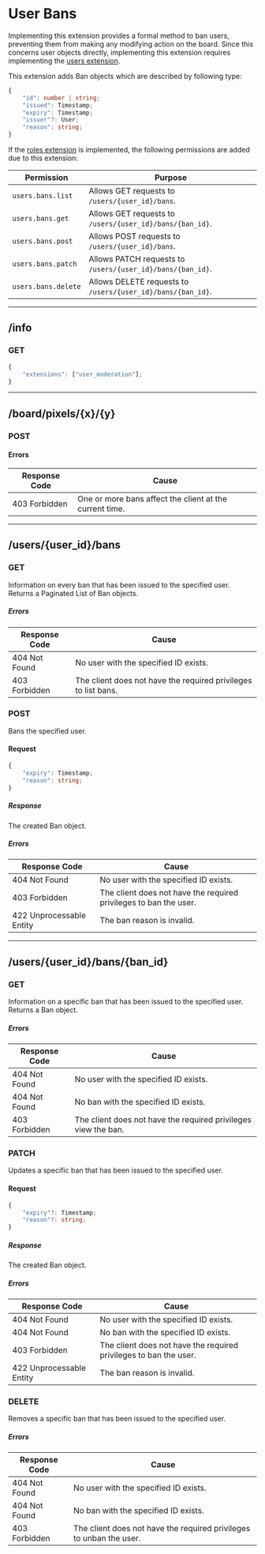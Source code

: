 User Bans
=========
Implementing this extension provides a formal method to ban users, preventing them from making any modifying action on the board.
Since this concerns user objects directly, implementing this extension requires implementing the [users extension](./users.md).

This extension adds Ban objects which are described by following type:
```typescript
{
	"id": number | string;
	"issued": Timestamp;
	"expiry": Timestamp;
	"issuer"?: User;
	"reason": string;
}
```

If the [roles extension](./roles.md) is implemented, the following permissions are added due to this extension:

| Permission          | Purpose                                                     |
|---------------------|-------------------------------------------------------------|
| `users.bans.list`   | Allows GET requests to `/users/{user_id}/bans`.             |
| `users.bans.get`    | Allows GET requests to `/users/{user_id}/bans/{ban_id}`.    |
| `users.bans.post`   | Allows POST requests to `/users/{user_id}/bans`.            |
| `users.bans.patch`  | Allows PATCH requests to `/users/{user_id}/bans/{ban_id}`.  |
| `users.bans.delete` | Allows DELETE requests to `/users/{user_id}/bans/{ban_id}`. |


--------------------------------------------------------------------------------

## /info
### GET
```typescript
{
	"extensions": ["user_moderation"];
}
```

--------------------------------------------------------------------------------

## /board/pixels/{x}/{y}
### POST
#### Errors
| Response Code | Cause                                                   |
|---------------|---------------------------------------------------------|
| 403 Forbidden | One or more bans affect the client at the current time. |

--------------------------------------------------------------------------------

## /users/{user_id}/bans
### GET
Information on every ban that has been issued to the specified user.
Returns a Paginated List of Ban objects.
##### Errors
| Response Code            | Cause                                                          |
|--------------------------|----------------------------------------------------------------|
| 404 Not Found            | No user with the specified ID exists.                          |
| 403 Forbidden            | The client does not have the required privileges to list bans. |

### POST
Bans the specified user.
#### Request
```typescript
{
	"expiry": Timestamp;
	"reason": string;
}
```
##### Response
The created Ban object.
##### Errors
| Response Code            | Cause                                                             |
|--------------------------|-------------------------------------------------------------------|
| 404 Not Found            | No user with the specified ID exists.                             |
| 403 Forbidden            | The client does not have the required privileges to ban the user. |
| 422 Unprocessable Entity | The ban reason is invalid.                                        |

--------------------------------------------------------------------------------

## /users/{user_id}/bans/{ban_id}
### GET
Information on a specific ban that has been issued to the specified user.
Returns a Ban object.
##### Errors
| Response Code | Cause                                                          |
|---------------|----------------------------------------------------------------|
| 404 Not Found | No user with the specified ID exists.                          |
| 404 Not Found | No ban with the specified ID exists.                           |
| 403 Forbidden | The client does not have the required privileges view the ban. |

### PATCH
Updates a specific ban that has been issued to the specified user.
#### Request
```typescript
{
	"expiry"?: Timestamp;
	"reason"?: string;
}
```
##### Response
The created Ban object.
##### Errors
| Response Code            | Cause                                                             |
|--------------------------|-------------------------------------------------------------------|
| 404 Not Found            | No user with the specified ID exists.                             |
| 404 Not Found            | No ban with the specified ID exists.                              |
| 403 Forbidden            | The client does not have the required privileges to ban the user. |
| 422 Unprocessable Entity | The ban reason is invalid.                                        |

### DELETE
Removes a specific ban that has been issued to the specified user.
##### Errors
| Response Code | Cause                                                               |
|---------------|---------------------------------------------------------------------|
| 404 Not Found | No user with the specified ID exists.                               |
| 404 Not Found | No ban with the specified ID exists.                                |
| 403 Forbidden | The client does not have the required privileges to unban the user. |
